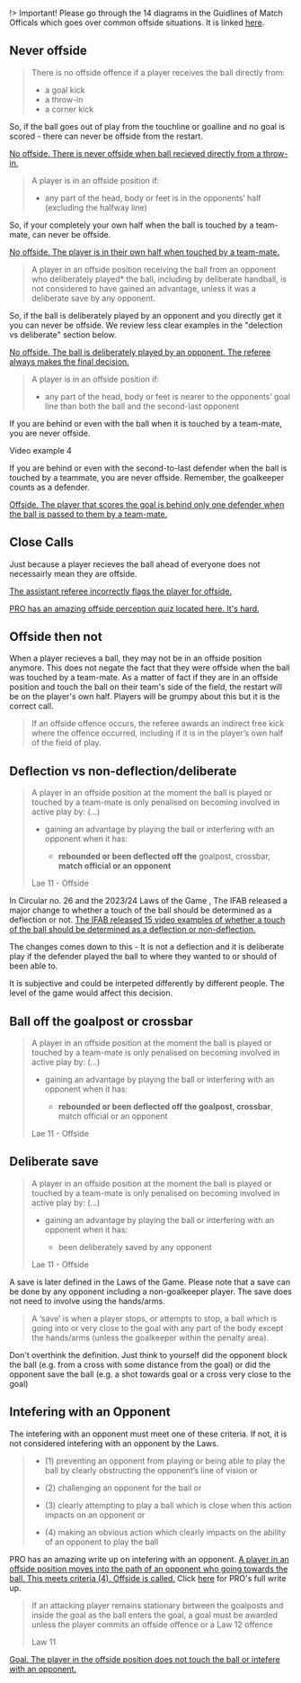 !> Important! Please go through the 14 diagrams in the Guidlines of Match Officals which goes over common offside situations. It is linked [here](https://www.theifab.com/laws/latest/guidelines/other-advice/#offside).

## Never offside

> There is no offside offence if a player receives the ball directly from:
> - a goal kick
> - a throw-in
> - a corner kick

So, if the ball goes out of play from the touchline or goalline and no goal is scored - there can never be offside from the restart.

[No offside. There is never offside when ball recieved directly from a throw-in. ](https://youtu.be/4C961hfCY6I?feature=shared)

> A player is in an offside position if:
> 
> - any part of the head, body or feet is in the opponents’ half (excluding the halfway line)

So, if your completely your own half when the ball is touched by a team-mate, can never be offside.

[No offside. The player is in their own half when touched by a team-mate.](https://youtu.be/-pv5yvd7FZk?feature=shared&t=1182)

> A player in an offside position receiving the ball from an opponent who deliberately played* the ball, including by deliberate handball, is not considered to have gained an advantage, unless it was a deliberate save by any opponent.

So, if the ball is deliberately played by an opponent and you directly get it you can never be offside. We review less clear examples in the "delection vs deliberate" section below.

[No offside. The ball is deliberately played by an opponent. The referee always makes the final decision. ](https://youtu.be/beFY-IF6ahQ?feature=shared)

> A player is in an offside position if:
>
> - any part of the head, body or feet is nearer to the opponents’ goal line than both the ball and the second-last opponent

If you are behind or even with the ball when it is touched by a team-mate, you are never offside.

Video example 4

If you are behind or even with the second-to-last defender when the ball is touched by a teammate, you are never offside. Remember, the goalkeeper counts as a defender.

[Offside. The player that scores the goal is behind only one defender when the ball is passed to them by a team-mate.](https://www.youtube.com/watch?v=GMzL2Uym5Ak)


## Close Calls

Just because a player recieves the ball ahead of everyone does not necessairly mean they are offside.

[The assistant referee incorrectly flags the player for offside.](https://youtu.be/57Gs6vLMnvU?feature=shared&t=36)

[PRO has an amazing offside perception quiz located here. It's hard.](https://proreferees.com/2020/05/01/try-the-latest-offside-perception-quiz/)

## Offside then not

When a player recieves a ball, they may not be in an offside position anymore. This does not negate the fact that they were offside when the ball was touched by a team-mate. As a matter of fact if they are in an offside position and touch the ball on their team's side of the field, the restart will be on the player's own half. Players will be grumpy about this but it is the correct call.

> If an offside offence occurs, the referee awards an indirect free kick where the offence occurred, including if it is in the player’s own half of the field of play.

## Deflection vs non-deflection/deliberate

> A player in an offside position at the moment the ball is played or touched by a
> team-mate is only penalised on becoming involved in active play by:
>  (…)
> 
> - gaining an advantage by playing the ball or interfering with an opponent
>   when it has:
>   
>   - **rebounded or been deflected off the** goalpost, crossbar, **match official or an opponent**
> 
> Lae 11 - Offside

In Circular no. 26 and the 2023/24 Laws of the Game , The IFAB released a major change to whether a touch of the ball should be determined as a deflection or not. [The IFAB released 15 video examples of whether a touch of the ball should be determined as a deflection or non-deflection.](https://www.theifab.com/news/law-11-offside-deliberate-play-guidelines-clarified/)

The changes comes down to this - It is not a deflection and it is deliberate play if the defender played the ball to where they wanted to or should of been able to.

It is subjective and could be interpeted differently by different people. The level of the game would affect this decision.

## Ball off the goalpost or crossbar

> A player in an offside position at the moment the ball is played or touched by a
> team-mate is only penalised on becoming involved in active play by:
>  (…)
> 
> - gaining an advantage by playing the ball or interfering with an opponent
>   when it has:
>   
>   - **rebounded or been deflected off the goalpost, crossbar**, match official or
>     an opponent
> 
> Lae 11 - Offside

## Deliberate save

> A player in an offside position at the moment the ball is played or touched by a
> team-mate is only penalised on becoming involved in active play by:
>  (…)
> 
> - gaining an advantage by playing the ball or interfering with an opponent
>   when it has:
>   
>   - been deliberately saved by any opponent
> 
> Lae 11 - Offside

A save is later defined in the Laws of the Game. Please note that a save can be done by any opponent including a non-goalkeeper player. The save does not need to involve using the hands/arms.

> A ‘save’ is when a player stops, or attempts to stop, a ball which is going into or very close to the goal with any part of the body except the hands/arms (unless the goalkeeper within the penalty area).

Don't overthink the definition. Just think to yourself did the opponent block the ball (e.g. from a cross with some distance from the goal) or did the opponent save the ball (e.g. a shot towards goal or a cross very close to the goal)

## Intefering with an Opponent
The intefering with an opponent must meet one of these criteria. If not, it is not considered intefering with an opponent by the Laws.
> - (1) preventing an opponent from playing or being able to play the ball by clearly obstructing the opponent’s line of vision or
>
> - (2) challenging an opponent for the ball or
>
> - (3) clearly attempting to play a ball which is close when this action impacts on an opponent or
> 
> - (4) making an obvious action which clearly impacts on the ability of an opponent to play the ball
>

PRO has an amazing write up on intefering with an opponent.
[A player in an offside position moves into the path of an opponent who going towards the ball. This meets criteria (4). Offside is called.](https://www.youtube.com/watch?v=JLbfasuv9z8) Click [here](https://proreferees.com/2017/08/02/play-of-the-week-21-interfering-with-an-opponent/) for PRO's full write up.

> If an attacking player remains stationary between the goalposts and inside the goal as the ball enters the goal, a goal must be awarded unless the player commits an offside offence or a Law 12 offence
> 
> Law 11

[Goal. The player in the offside position does not touch the ball or intefere with an opponent.](https://youtu.be/svs8ZH0gBgE?t=108)
